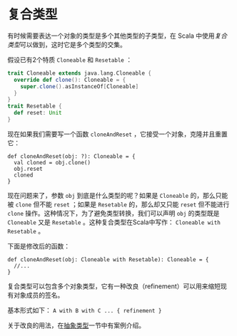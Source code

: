# 复合类型

有时候需要表达一个对象的类型是多个其他类型的子类型，在 Scala 中使用*复合类型*可以做到，这时它是多个类型的交集。

假设已有2个特质 `Cloneable` 和 `Resetable` ：

```scala
trait Cloneable extends java.lang.Cloneable {
  override def clone(): Cloneable = {
    super.clone().asInstanceOf[Cloneable]
  }
}
trait Resetable {
  def reset: Unit
}
```

现在如果我们需要写一个函数 `cloneAndReset` ，它接受一个对象，克隆并且重置它：

```
def cloneAndReset(obj: ?): Cloneable = {
  val cloned = obj.clone()
  obj.reset
  cloned
}
```

现在问题来了，参数 `obj` 到底是什么类型的呢？如果是 `Cloneable` 的，那么只能被 `clone` 但不能 `reset` ；如果是 `Resetable` 的，那么却又只能 `reset` 但不能进行 `clone` 操作。这种情况下，为了避免类型转换，我们可以声明 `obj` 的类型既是 `Cloneable` 又是 `Resetable` 。这种复合类型在Scala中写作： `Cloneable with Resetable` 。

下面是修改后的函数：

```
def cloneAndReset(obj: Cloneable with Resetable): Cloneable = {
  //...
}
```

复合类型可以包含多个对象类型，它有一种改良（refinement）可以用来缩短现有对象成员的签名。

基本形式如下： `A with B with C ... { refinement }`

关于改良的用法，在[抽象类型](abstract-types.md)一节中有案例介绍。